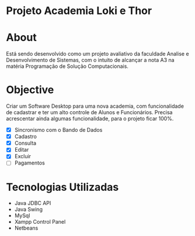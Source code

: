 # Projeto Academia Loki e Thor
# About
Está sendo desenvolvido como um projeto avaliativo da faculdade Analise e Desenvolvimento de Sistemas, com o intuito de alcançar a nota A3 na matéria Programação de Solução Computacionais. 
# Objective
Criar um Software Desktop para uma nova academia, com funcionalidade de cadastrar e ter um alto controle de Alunos e Funcionários. Precisa acrescentar ainda algumas funcionalidade, para o projeto ficar 100%.
- [x] Sincronismo com o Bando de Dados
- [x] Cadastro
- [x] Consulta
- [x] Editar
- [x] Excluir
- [ ] Pagamentos
# Tecnologias Utilizadas
- Java JDBC API
- Java Swing
- MySql
- Xampp Control Panel
- Netbeans
